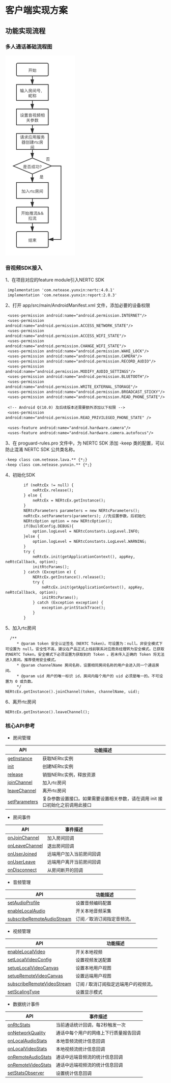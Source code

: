 # 客户端实现方案
## 功能实现流程
### 多人通话基础流程图
![云信多人通话流程图](../image/云信多人通话流程图.png)
### 音视频SDK接入
1、在项目对应的feature module引入NERTC SDK
```
 implementation 'com.netease.yunxin:nertc:4.0.1'
 implementation 'com.netease.yunxin:report:2.0.3'
```
2、打开 app/src/main/AndroidManifest.xml 文件，添加必要的设备权限
```
 <uses-permission android:name="android.permission.INTERNET"/>
 <uses-permission android:name="android.permission.ACCESS_NETWORK_STATE"/>
 <uses-permission android:name="android.permission.ACCESS_WIFI_STATE"/>
 <uses-permission android:name="android.permission.CHANGE_WIFI_STATE"/>
 <uses-permission android:name="android.permission.WAKE_LOCK"/>
 <uses-permission android:name="android.permission.CAMERA"/>
 <uses-permission android:name="android.permission.RECORD_AUDIO"/>
 <uses-permission android:name="android.permission.MODIFY_AUDIO_SETTINGS"/>
 <uses-permission android:name="android.permission.BLUETOOTH"/>
 <uses-permission android:name="android.permission.WRITE_EXTERNAL_STORAGE"/>
 <uses-permission android:name="android.permission.BROADCAST_STICKY"/>
 <uses-permission android:name="android.permission.READ_PHONE_STATE"/>

 <!-- Android Q(10.0) 及后续版本还需要额外添加以下权限 -->
 <uses-permission android:name="android.permission.READ_PRIVILEGED_PHONE_STATE" />

 <uses-feature android:name="android.hardware.camera"/>
 <uses-feature android:name="android.hardware.camera.autofocus"/>
```
3、在 proguard-rules.pro 文件中，为 NERTC SDK 添加 -keep 类的配置，可以防止混淆 NERTC SDK 公共类名称。
```
-keep class com.netease.lava.** {*;}
-keep class com.netease.yunxin.** {*;}
```
4、初始化SDK
```
        if (neRtcEx != null) {
            neRtcEx.release();
        } else {
            neRtcEx = NERtcEx.getInstance();
        }
        NERtcParameters parameters = new NERtcParameters();
        neRtcEx.setParameters(parameters); //先设置参数，后初始化
        NERtcOption option = new NERtcOption();
        if(BuildConfig.DEBUG){
            option.logLevel = NERtcConstants.LogLevel.INFO;
        }else {
            option.logLevel = NERtcConstants.LogLevel.WARNING;
        }
        try {
            neRtcEx.init(getApplicationContext(), appKey, neRtcCallback, option);
            initRtcParams();
        } catch (Exception e) {
            NERtcEx.getInstance().release();
            try {
                neRtcEx.init(getApplicationContext(), appKey, neRtcCallback, option);
                initRtcParams();
            } catch (Exception exception) {
                exception.printStackTrace();
            }
        }
```
5、加入rtc房间
```
  /**
     * @param token 安全认证签名（NERTC Token）。可设置为：null。非安全模式下可设置为 null。安全性不高，建议在产品正式上线前联系对应商务经理转为安全模式。已获取的NERTC Token。安全模式下必须设置为获取到的 Token 。若未传入正确的 Token 将无法进入房间。推荐使用安全模式。
     * @param channelName 房间名称，设置相同房间名称的用户会进入同一个通话房间。
     * @param uid 用户的唯一标识 id，房间内每个用户的 uid 必须是唯一的。不可设置为 0 或负数。
     */
NERtcEx.getInstance().joinChannel(token, channelName, uid);
```
6、离开rtc房间
```
NERtcEx.getInstance().leaveChannel();
```  

### 核心API参考
- 房间管理

API | 功能描述
---|---
[getInstance](https://dev.yunxin.163.com/docs/interface/音视频2.0Android端/com/netease/lava/nertc/sdk/NERtcEx.html#getInstance--) | 获取NERtc实例
[init](https://dev.yunxin.163.com/docs/interface/音视频2.0Android端/com/netease/lava/nertc/sdk/NERtc.html#init-android.content.Context-java.lang.String-com.netease.lava.nertc.sdk.NERtcCallback-com.netease.lava.nertc.sdk.NERtcOption-) | 创建NERtc实例
[release](https://dev.yunxin.163.com/docs/interface/音视频2.0Android端/com/netease/lava/nertc/sdk/NERtc.html#release--) | 销毁NERtc实例，释放资源
[joinChannel](https://dev.yunxin.163.com/docs/interface/音视频2.0Android端/com/netease/lava/nertc/sdk/NERtc.html#joinChannel-java.lang.String-java.lang.String-long-) | 加入rtc房间
[leaveChannel](https://dev.yunxin.163.com/docs/interface/音视频2.0Android端/com/netease/lava/nertc/sdk/NERtc.html#leaveChannel--) | 离开rtc房间
[setParameters](https://dev.yunxin.163.com/docs/interface/音视频2.0Android端/com/netease/lava/nertc/sdk/NERtc.html#setParameters-com.netease.lava.nertc.sdk.NERtcParameters-) | 复杂参数设置接口。如果需要设置相关参数，请在调用 init 接口初始化之前调用此接口


- 房间事件

API | 事件描述
---|---
[onJoinChannel](https://dev.yunxin.163.com/docs/interface/音视频2.0Android端/com/netease/lava/nertc/sdk/NERtcCallback.html#onJoinChannel-int-long-long-) | 加入房间回调
[onLeaveChannel](https://dev.yunxin.163.com/docs/interface/音视频2.0Android端/com/netease/lava/nertc/sdk/NERtcCallback.html#onLeaveChannel-int-) | 退出房间回调
[onUserJoined](https://dev.yunxin.163.com/docs/interface/音视频2.0Android端/com/netease/lava/nertc/sdk/NERtcCallback.html#onUserJoined-long-) | 远端用户加入当前房间回调
[onUserLeave](https://dev.yunxin.163.com/docs/interface/音视频2.0Android端/com/netease/lava/nertc/sdk/NERtcCallback.html#onUserLeave-long-int-) | 远端用户离开当前房间回调
[onDisconnect](https://dev.yunxin.163.com/docs/interface/音视频2.0Android端/com/netease/lava/nertc/sdk/NERtcCallback.html#onDisconnect-int-) | 从房间断开的回调

- 音频管理

API | 功能描述
---|---
[setAudioProfile](https://dev.yunxin.163.com/docs/interface/音视频2.0Android端/com/netease/lava/nertc/sdk/NERtc.html#setAudioProfile-int-int-) | 设置音频编码配置
[enableLocalAudio](https://dev.yunxin.163.com/docs/interface/音视频2.0Android端/com/netease/lava/nertc/sdk/NERtc.html#enableLocalAudio-boolean-) | 开关本地音频采集
[subscribeRemoteAudioStream](https://dev.yunxin.163.com/docs/interface/音视频2.0Android端/com/netease/lava/nertc/sdk/NERtc.html#subscribeRemoteAudioStream-long-boolean-) | 订阅／取消订阅指定音频流。

- 视频管理
  
API | 功能描述
---|---
[enableLocalVideo](https://dev.yunxin.163.com/docs/interface/音视频2.0Android端/com/netease/lava/nertc/sdk/NERtc.html#enableLocalVideo-boolean-) | 开关本地视频
[setLocalVideoConfig](https://dev.yunxin.163.com/docs/interface/音视频2.0Android端/com/netease/lava/nertc/sdk/NERtc.html#setLocalVideoConfig-com.netease.lava.nertc.sdk.video.NERtcVideoConfig-) | 设置视频发送配置
[setupLocalVideoCanvas](https://dev.yunxin.163.com/docs/interface/音视频2.0Android端/com/netease/lava/nertc/sdk/NERtc.html#setupLocalVideoCanvas-com.netease.lava.api.IVideoRender-) | 设置本地用户视图
[setupRemoteVideoCanvas](https://dev.yunxin.163.com/docs/interface/音视频2.0Android端/com/netease/lava/nertc/sdk/NERtc.html#setupRemoteVideoCanvas-com.netease.lava.api.IVideoRender-long-) | 设置远端用户视图
[subscribeRemoteVideoStream](https://dev.yunxin.163.com/docs/interface/音视频2.0Android端/com/netease/lava/nertc/sdk/NERtc.html#subscribeRemoteVideoStream-long-com.netease.lava.nertc.sdk.video.NERtcRemoteVideoStreamType-boolean-) | 订阅 / 取消订阅指定远端用户的视频流。
[setScalingType](https://dev.yunxin.163.com/docs/interface/音视频2.0Android端/com/netease/lava/nertc/sdk/video/NERtcVideoView.html#setScalingType-int-) | 设置显示模式

- 数据统计事件

API | 事件描述
---|---
[onRtcStats](https://dev.yunxin.163.com/docs/interface/音视频2.0Android端/com/netease/lava/nertc/sdk/stats/NERtcStatsObserver.html#onRtcStats-com.netease.lava.nertc.sdk.stats.NERtcStats-) | 当前通话统计回调，每2秒触发一次
[onNetworkQuality](https://dev.yunxin.163.com/docs/interface/音视频2.0Android端/com/netease/lava/nertc/sdk/stats/NERtcStatsObserver.html#onNetworkQuality-com.netease.lava.nertc.sdk.stats.NERtcNetworkQualityInfo:A-) | 通话中每个用户的网络上下行质量报告回调
[onLocalAudioStats](https://dev.yunxin.163.com/docs/interface/音视频2.0Android端/com/netease/lava/nertc/sdk/stats/NERtcStatsObserver.html#onLocalAudioStats-com.netease.lava.nertc.sdk.stats.NERtcAudioSendStats-) | 本地音频流统计信息回调
[onLocalVideoStats](https://dev.yunxin.163.com/docs/interface/音视频2.0Android端/com/netease/lava/nertc/sdk/stats/NERtcStatsObserver.html#onLocalVideoStats-com.netease.lava.nertc.sdk.stats.NERtcVideoSendStats-) | 本地视频流统计信息回调
[onRemoteAudioStats](https://dev.yunxin.163.com/docs/interface/音视频2.0Android端/com/netease/lava/nertc/sdk/stats/NERtcStatsObserver.html#onRemoteAudioStats-com.netease.lava.nertc.sdk.stats.NERtcAudioRecvStats:A-) | 通话中远端音频流的统计信息回调
[onRemoteVideoStats](https://dev.yunxin.163.com/docs/interface/音视频2.0Android端/com/netease/lava/nertc/sdk/stats/NERtcStatsObserver.html#onRemoteVideoStats-com.netease.lava.nertc.sdk.stats.NERtcVideoRecvStats:A-) | 通话中远端视频流的统计信息回调
[setStatsObserver](https://dev.yunxin.163.com/docs/interface/音视频2.0Android端/com/netease/lava/nertc/sdk/NERtcEx.html#setStatsObserver-com.netease.lava.nertc.sdk.stats.NERtcStatsObserver-) | 设置统计信息回调